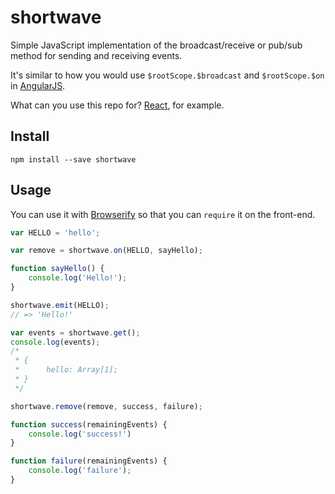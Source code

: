 # shortwave

Simple JavaScript implementation of the broadcast/receive or pub/sub method for sending and receiving events.

It's similar to how you would use `$rootScope.$broadcast` and `$rootScope.$on` in <a href="https://angularjs.org/">AngularJS</a>.

What can you use this repo for? <a href="https://facebook.github.io/react/">React</a>, for example.

## Install

```
npm install --save shortwave
```

## Usage

You can use it with <a href="http://browserify.org/">Browserify</a> so that you can `require` it on the front-end.

```javascript
var HELLO = 'hello';

var remove = shortwave.on(HELLO, sayHello);

function sayHello() {
    console.log('Hello!');
}

shortwave.emit(HELLO);
// => 'Hello!'

var events = shortwave.get();
console.log(events);
/*
 * {
 *      hello: Array[1];
 * }
 */

shortwave.remove(remove, success, failure);

function success(remainingEvents) {
    console.log('success!')
}

function failure(remainingEvents) {
    console.log('failure');
}       
```